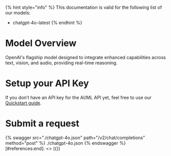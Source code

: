 [#references:start]: <> ({ "template": "openapi" })
{% hint style="info" %}
This documentation is valid for the following list of our models:
* chatgpt-4o-latest
{% endhint %}

# Model Overview
OpenAI&#x27;s flagship model designed to integrate enhanced capabilities across text, vision, and audio, providing real-time reasoning. 

# Setup your API Key
If you don’t have an API key for the AI/ML API yet, feel free to use our [Quickstart guide](https://docs.aimlapi.com/quickstart/setting-up).

# Submit a request
{% swagger src="./chatgpt-4o.json" path="/v2/chat/completions" method="post" %}
./chatgpt-4o.json
{% endswagger %}
[#references:end]: <> ({})